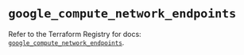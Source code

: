 # `google_compute_network_endpoints`

Refer to the Terraform Registry for docs: [`google_compute_network_endpoints`](https://registry.terraform.io/providers/hashicorp/google/6.7.0/docs/resources/compute_network_endpoints).
